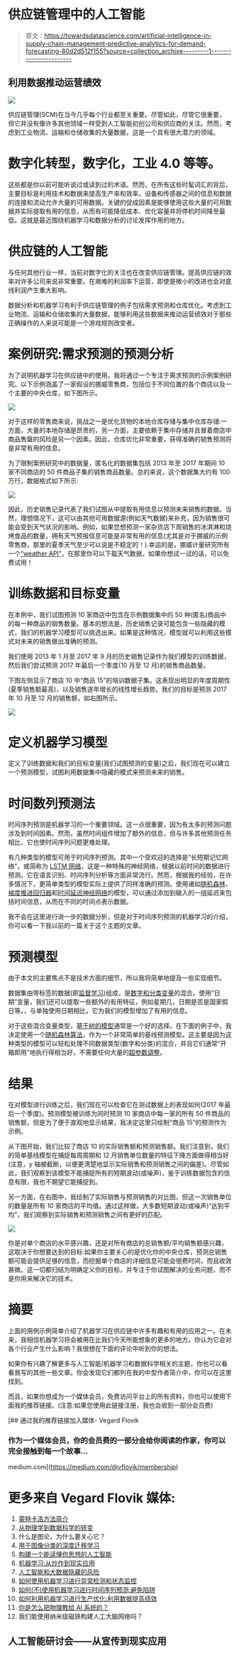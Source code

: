# 供应链管理中的人工智能

> 原文：<https://towardsdatascience.com/artificial-intelligence-in-supply-chain-management-predictive-analytics-for-demand-forecasting-80d2d512f155?source=collection_archive---------1----------------------->

## 利用数据推动运营绩效

![](img/28b1e7e01495df5d41e72bd43cfd3d84.png)

供应链管理(SCM)在当今几乎每个行业都至关重要。尽管如此，尽管它很重要，但它并没有像许多其他领域一样受到人工智能初创公司和供应商的关注。然而，考虑到工业物流、运输和仓储收集的大量数据，这是一个具有很大潜力的领域。

# 数字化转型，数字化，工业 4.0 等等。

这些都是你以前可能听说过或读到过的术语。然而，在所有这些时髦词汇的背后，主要目标是利用技术和数据来提高生产率和效率。设备和传感器之间的信息和数据的连接和流动允许大量的可用数据。关键的促成因素是能够使用这些大量的可用数据并实际提取有用的信息，从而有可能降低成本、优化容量并将停机时间降至最低。这就是最近围绕机器学习和数据分析的讨论发挥作用的地方。

# 供应链的人工智能

与任何其他行业一样，当前对数字化的关注也在改变供应链管理。提高供应链的效率对许多公司来说非常重要。在艰难的利润率下运营，即使是微小的改进也会对底线利润产生重大影响。

数据分析和机器学习有利于供应链管理的例子包括需求预测和仓库优化。考虑到工业物流、运输和仓储收集的大量数据，能够利用这些数据来推动运营绩效对于那些正确操作的人来说可能是一个游戏规则改变者。

# 案例研究:需求预测的预测分析

为了说明机器学习在供应链中的使用，我将通过一个专注于需求预测的示例案例研究。以下示例涵盖了一家假设的挪威零售商，包括位于不同位置的各个商店以及一个主要的中央仓库，如下图所示。

![](img/5392f0a44a82c9f54c70b0edbf101368.png)

对于这样的零售商来说，挑战之一是优化货物的本地仓库存储与集中仓库存储:一方面，大量的本地存储是昂贵的，另一方面，主要依赖于集中存储并且冒着商店中商品售罄的风险是另一个因素。因此，仓库优化非常重要，获得准确的销售预测将是非常有用的信息。

为了限制案例研究中的数据量，匿名化的数据集包括 2013 年至 2017 年期间 10 家不同商店的 50 件商品子集的销售商品数量。总的来说，这个数据集大约有 100 万行，数据格式如下所示:

![](img/65327c47d98a7c0b88e7879314028284.png)

因此，历史销售记录代表了我们试图从中提取有用信息以预测未来销售的数据。当然，理想情况下，这可以由其他可用数据源(例如天气数据)来补充，因为销售很可能会受到天气状况的影响。例如，如果您想预测一家杂货店下周销售的冰淇淋和烧烤食品的数量，拥有天气预报信息可能是非常有用的信息(尤其是对于挪威的示例零售商，那里的夏季天气至少可以说是不稳定的！).幸运的是，挪威计量研究所有一个[“weather API”](https://api.met.no/)，在那里你可以下载天气数据，如果你想试一试的话，可以免费试用！

# 训练数据和目标变量

在本例中，我们试图预测 10 家商店中包含在示例数据集中的 50 种(匿名)商品中的每一种商品的销售数量。基本的想法是，历史销售记录可能包含一些隐藏的模式，我们的机器学习模型可以挑选出来。如果是这种情况，模型就可以利用这些模式对未来的销售做出准确的预测。

我们使用 2013 年 1 月至 2017 年 9 月的历史销售记录作为我们模型的训练数据，然后我们尝试预测 2017 年最后一个季度(10 月至 12 月)的销售商品数量。

下图左侧显示了商店 10 中“商品 15”的培训数据子集。这表现出明显的年度周期性(夏季销售额最高)，以及销售逐年增长的线性增长趋势。我们的目标是预测 2017 年 10 月至 12 月的销售额，如右图所示。

![](img/76fbee440910aa24b59d1a7f88fe4962.png)

# 定义机器学习模型

定义了训练数据和我们的目标变量(我们试图预测的变量)之后，我们现在可以建立一个预测模型，试图利用数据集中隐藏的模式来预测未来的销售。

# 时间数列预测法

时间序列预测是机器学习的一个重要领域。这一点很重要，因为有太多的预测问题涉及到时间因素。然而，虽然时间组件增加了额外的信息，但与许多其他预测任务相比，它也使时间序列问题更难处理。

有几种类型的模型可用于时间序列预测。其中一个受欢迎的选择是“长短期记忆网络”，或简称为 [LSTM 网络](https://en.wikipedia.org/wiki/Long_short-term_memory)，这是一种特殊的神经网络，根据以前时间的数据进行预测。它在语言识别、时间序列分析等方面非常流行。然而，根据我的经验，在许多情况下，更简单类型的模型实际上提供了同样准确的预测。使用诸如[随机森林](https://en.wikipedia.org/wiki/Random_forest)、[梯度推进回归器](https://en.wikipedia.org/wiki/Gradient_boosting)和[时间延迟神经网络](https://en.wikipedia.org/wiki/Time_delay_neural_network)的模型，可以通过添加到输入的一组延迟来包括时间信息，从而在不同的时间点表示数据。

我不会在这里进行进一步的数据分析，但是对于时间序列预测的机器学习的介绍，你可以看一下我以前的一篇关于这个主题的文章。

# 预测模型

由于本文的主要焦点不是技术方面的细节，所以我将简单地提及一些实现细节。

数据集由带标签的数据(即[监督学习](https://en.wikipedia.org/wiki/Supervised_learning))组成，是[数字和分类变量](/data-types-in-statistics-347e152e8bee)的混合。使用“日期”变量，我们还可以提取一些额外的有用特征，例如星期几，日期是否是国家假日等。，与单独使用日期相比，它为我们的模型增加了有用的信息。

对于这些混合变量类型，[基于树的模型](https://en.wikipedia.org/wiki/Decision_tree_learning)通常是一个好的选择。在下面的例子中，我决定使用一个[随机森林算法](https://en.wikipedia.org/wiki/Random_forest)，作为一个非常简单的基线预测模型。这主要是因为这种类型的模型可以轻松处理不同数据类型(数字和分类)的混合，并且它们通常“开箱即用”地执行得相当好，不需要任何大量的[超参数调整](https://en.wikipedia.org/wiki/Hyperparameter_optimization)。

# 结果

在对模型进行训练之后，我们现在可以检查它在测试数据上的表现如何(2017 年最后一个季度)。预测模型被训练为同时预测 10 家商店中每一家的所有 50 件商品的销售额，但是为了便于直观地显示结果，我决定这里只绘制“商品 15”的预测作为示例。

从下图开始，我们比较了商店 10 的实际销售额和预测销售额。我们注意到，我们的简单基线模型在捕捉每周周期和 12 月销售单位数量的特征下降方面做得相当好(注意，y 轴被截断，以便更清楚地显示实际销售和预测销售之间的偏差)。尽管如此，我们观察到该模型不能捕捉所有的短期波动(或噪声)，鉴于训练数据包含的信息有限，我也不期望它能捕捉到。

另一方面，在右图中，我绘制了实际销售与预测销售的对比图，但这一次销售单位的数量是所有 10 家商店的平均值。通过这样做，大多数短期波动(或噪声)“达到平均”，我们观察到实际销售和预测销售之间有更好的匹配。

![](img/1787189df7a8889d5e105939d94788b8.png)

你是对单个商店的水平感兴趣，还是对所有商店的总销售额/平均销售额感兴趣，这取决于你想要达到的目标:如果你主要关心的是优化你的中央仓库，预测总销售额可能会提供足够的信息，而挖掘单个商店的详细信息可能会很费时间，而且收效甚微。这一切都归结为明确定义你的目标，并专注于你试图解决的业务问题，而不是你用来解决它的技术。

# 摘要

上面的用例示例简单介绍了机器学习在供应链中许多有趣和有用的应用之一。在未来，我相信机器学习将会被用在比我们今天所能想象的更多的地方。你认为它会对各个行业产生什么影响？我很想在下面的评论中听到你的想法。

如果你有兴趣了解更多与人工智能/机器学习和数据科学相关的主题，你也可以看看我写的其他一些文章。你会发现它们都列在我的中型作者简介中，你可以在这里找到。

而且，如果你想成为一个媒体会员，免费访问平台上的所有资料，你也可以使用下面我的推荐链接。(注意:如果您使用此链接注册，我也会收到一部分会员费)

[](https://medium.com/@vflovik/membership) [## 通过我的推荐链接加入媒体- Vegard Flovik

### 作为一个媒体会员，你的会员费的一部分会给你阅读的作家，你可以完全接触到每一个故事…

medium.com](https://medium.com/@vflovik/membership) 

# 更多来自 Vegard Flovik 媒体:

1.  [蒙特卡洛方法简介](/a-gentle-introduction-to-monte-carlo-methods-98451674018d)
2.  [从物理学到数据科学的转变](/q-a-with-a-data-scientist-1f872518315f)
3.  什么是图论，为什么要关心它？
4.  [用于图像分类的深度迁移学习](/deep-transfer-learning-for-image-classification-f3c7e0ec1a14)
5.  [构建一个能读懂你思想的人工智能](https://www.linkedin.com/pulse/building-ai-can-read-your-mind-vegard-flovik-phd/)
6.  [机器学习:从炒作到现实应用](/machine-learning-from-hype-to-real-world-applications-69de7afb56b6)
7.  [人工智能和大数据隐藏的风险](/the-hidden-risk-of-ai-and-big-data-3332d77dfa6)
8.  [如何使用机器学习进行异常检测和状态监控](/how-to-use-machine-learning-for-anomaly-detection-and-condition-monitoring-6742f82900d7)
9.  [如何(不)使用机器学习进行时间序列预测:避免陷阱](/how-not-to-use-machine-learning-for-time-series-forecasting-avoiding-the-pitfalls-19f9d7adf424)
10.  [如何利用机器学习进行生产优化:利用数据提高绩效](/machine-learning-for-production-optimization-e460a0b82237)
11.  [你是怎么把物理教给 AI 系统的？](/how-do-you-combine-machine-learning-and-physics-based-modeling-3a3545d58ab9)
12.  我们能使用纳米级磁铁构建人工大脑网络吗？

## 人工智能研讨会——从宣传到现实应用
